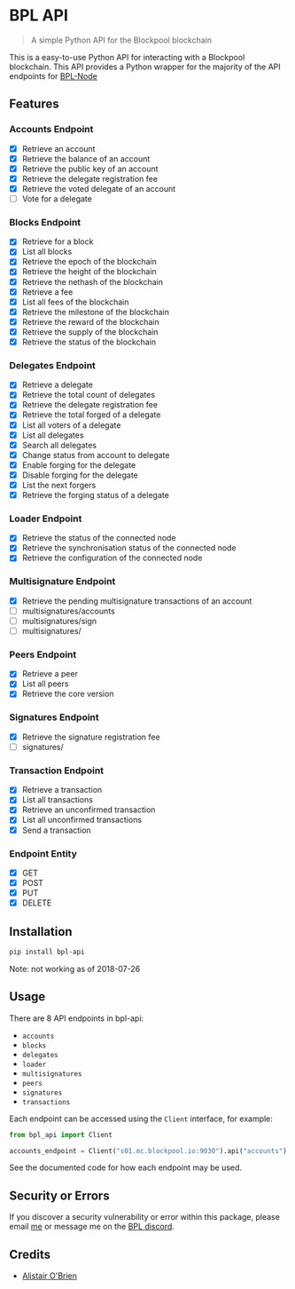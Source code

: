 # BPL API

> A simple Python API for the Blockpool blockchain

This is a easy-to-use Python API for interacting with a Blockpool blockchain. This API provides a Python wrapper for the majority of the API endpoints for [BPL-Node](https://github.com/blockpool-io/BPL-node)
 
## Features
 
### Accounts Endpoint
- [x] Retrieve an account
- [x] Retrieve the balance of an account
- [x] Retrieve the public key of an account
- [x] Retrieve the delegate registration fee
- [x] Retrieve the voted delegate of an account
- [ ] Vote for a delegate

### Blocks Endpoint
- [x] Retrieve for a block
- [x] List all blocks
- [x] Retrieve the epoch of the blockchain
- [x] Retrieve the height of the blockchain
- [x] Retrieve the nethash of the blockchain
- [x] Retrieve a fee
- [x] List all fees of the blockchain
- [x] Retrieve the milestone of the blockchain
- [x] Retrieve the reward of the blockchain
- [x] Retrieve the supply of the blockchain
- [x] Retrieve the status of the blockchain

### Delegates Endpoint
- [x] Retrieve a delegate
- [x] Retrieve the total count of delegates
- [x] Retrieve the delegate registration fee
- [x] Retrieve the total forged of a delegate
- [x] List all voters of a delegate
- [x] List all delegates
- [x] Search all delegates
- [x] Change status from account to delegate
- [x] Enable forging for the delegate
- [x] Disable forging for the delegate
- [x] List the next forgers
- [x] Retrieve the forging status of a delegate

### Loader Endpoint
- [x] Retrieve the status of the connected node
- [x] Retrieve the synchronisation status of the connected node
- [x] Retrieve the configuration of the connected node

### Multisignature Endpoint
- [x] Retrieve the pending multisignature transactions of an account
- [ ] multisignatures/accounts
- [ ] multisignatures/sign
- [ ] multisignatures/

### Peers Endpoint
- [x] Retrieve a peer
- [x] List all peers
- [x] Retrieve the core version

### Signatures Endpoint
- [x] Retrieve the signature registration fee
- [ ] signatures/

### Transaction Endpoint
- [x] Retrieve a transaction
- [x] List all transactions
- [x] Retrieve an unconfirmed transaction
- [x] List all unconfirmed transactions
- [x] Send a transaction

### Endpoint Entity
- [x] GET
- [x] POST
- [x] PUT
- [x] DELETE

## Installation
```sh
pip install bpl-api
```

Note: not working as of 2018-07-26

## Usage

There are 8 API endpoints in bpl-api:

- ``accounts``
- ``blocks``
- ``delegates``
- ``loader``
- ``multisignatures``
- ``peers``
- ``signatures``
- ``transactions``

Each endpoint can be accessed using the `Client` interface, for example:
```python
from bpl_api import Client

accounts_endpoint = Client("s01.mc.blockpool.io:9030").api("accounts")
```

See the documented code for how each endpoint may be used.
 
## Security or Errors


If you discover a security vulnerability or error within this package, please email [me](mailto:alistair.o'brien@ellesmere.com) or message me on the [BPL discord](https://discordapp.com/invite/67HxSKq).

## Credits

- [Alistair O'Brien](https://github.com/johnyob)